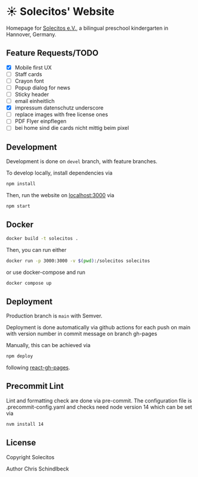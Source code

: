 # ☀ Solecitos' Website

Homepage for [Solecitos e.V.](https://www.solecitos.de/), a bilingual preschool kindergarten in Hannover, Germany.

## Feature Requests/TODO

- [x] Mobile first UX
- [ ] Staff cards
- [ ] Crayon font
- [ ] Popup dialog for news
- [ ] Sticky header
- [ ] email einheitlich
- [x] impressum datenschutz underscore
- [ ] replace images with free license ones
- [ ] PDF Flyer einpflegen
- [ ] bei home sind die cards nicht mittig beim pixel

## Development

Development is done on `devel` branch, with feature branches.

To develop locally, install dependencies via

```bash
npm install
```

Then, run the website on [localhost:3000](http://localhost:3000/) via

```bash
npm start
```

## Docker

```bash
docker build -t solecitos .
```

Then, you can run either

```bash
docker run -p 3000:3000 -v $(pwd):/solecitos solecitos
```

or use docker-compose and run

```bash
docker compose up
```

## Deployment

Production branch is `main` with Semver.

Deployment is done automatically via github actions for each push on main with version number in commit message on branch gh-pages

Manually, this can be achieved via

```bash
npm deploy
```

following [react-gh-pages](https://github.com/gitname/react-gh-pages).

## Precommit Lint

Lint and formatting check are done via pre-commit. The configuration file is .precommit-config.yaml and checks need node version 14 which can be set via

```bash
nvm install 14
```

## License

Copyright Solecitos

Author Chris Schindlbeck
